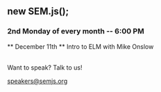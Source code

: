 ## new SEM.js();
### 2nd Monday of every month -- 6:00 PM

** December 11th ** Intro to ELM with Mike Onslow
<br/>
<br/>

Want to speak? Talk to us!

speakers@semjs.org
